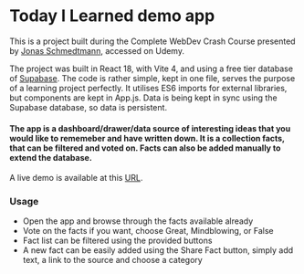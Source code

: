 # Today I Learned demo app

This is a project built during the Complete WebDev Crash Course presented by [Jonas Schmedtmann](https://twitter.com/jonasschmedtman), accessed on Udemy.

The project was built in React 18, with Vite 4, and using a free tier database of [Supabase](https://supabase.com/). The code is rather simple, kept in one file, serves the purpose of a learning project perfectly. It utilises ES6 imports for external libraries, but components are kept in App.js. Data is being kept in sync using the Supabase database, so data is persistent.

#### The app is a dashboard/drawer/data source of interesting ideas that you would like to rememeber and have written down. It is a collection facts, that can be filtered and voted on. Facts can also be added manually to extend the database.

A live demo is available at this [URL](https://today-i-learned-demo-agnar.netlify.app/).

### Usage

- Open the app and browse through the facts available already
- Vote on the facts if you want, choose Great, Mindblowing, or False
- Fact list can be filtered using the provided buttons
- A new fact can be easily added using the Share Fact button, simply add text, a link to the source and choose a category

